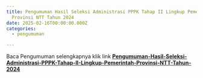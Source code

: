 ```yaml
---
title: Pengumuman Hasil Seleksi Administrasi PPPK Tahap II Lingkup Pemerintah
  Provinsi NTT Tahun 2024
date: 2025-02-16T00:00:00.000Z
categories:
  - pengumuman

---
```


Baca Pengumuman selengkapnya klik link **[Pengumuman-Hasil-Seleksi-Administrasi-PPPK-Tahap-II-Lingkup-Pemerintah-Provinsi-NTT-Tahun-2024](https://bkd.nttprov.go.id/web/wp-content/uploads/2025/04/Pengumuman-Hasil-Seleksi-Administrasi-PPPK-Tahap-II-Lingkup-Pemerintah-Provinsi-NTT-Tahun-2024.pdf)**
